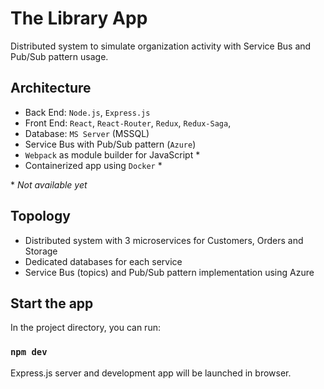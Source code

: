 # The Library App

Distributed system to simulate organization activity with Service Bus and Pub/Sub pattern usage.

## Architecture

- Back End: `Node.js`, `Express.js`
- Front End: `React`, `React-Router`, `Redux`, `Redux-Saga`,
- Database: `MS Server` (MSSQL)
- Service Bus with Pub/Sub pattern (`Azure`)
- `Webpack` as module builder for JavaScript \*
- Containerized app using `Docker` \*

\* _Not available yet_

## Topology

- Distributed system with 3 microservices for Customers, Orders and Storage
- Dedicated databases for each service
- Service Bus (topics) and Pub/Sub pattern implementation using Azure

## Start the app

In the project directory, you can run:

### `npm dev`

Express.js server and development app will be launched in browser.

